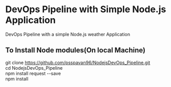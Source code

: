 # DevOps Pipeline with Simple Node.js Application
DevOps Pipeline with a simple Node.js weather Application
## To Install Node modules(On local Machine) ##
git clone https://github.com/psspavan96/NodejsDevOps_Pipeline.git
<br />
cd NodejsDevOps_Pipeline
</br>
npm install request --save
<br />
npm install 
